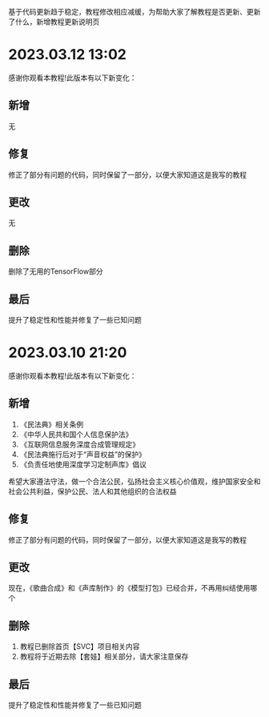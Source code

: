 基于代码更新趋于稳定，教程修改相应减缓，为帮助大家了解教程是否更新、更新了什么，新增教程更新说明页
<a name="dV1VH"></a>
# 2023.03.12 13:02
感谢你观看本教程!此版本有以下新变化：
<a name="GNwTK"></a>
## 新增
无
<a name="iSzgk"></a>
## 修复
修正了部分有问题的代码，同时保留了一部分，以便大家知道这是我写的教程
<a name="Wo0Du"></a>
## 更改
无
<a name="cYYyt"></a>
## 删除
删除了无用的TensorFlow部分
<a name="FkU7Y"></a>
## 最后
提升了稳定性和性能并修复了一些已知问题
<a name="ZSQQ8"></a>
# 2023.03.10 21:20
感谢你观看本教程!此版本有以下新变化：
<a name="Q8z5N"></a>
## 新增

1. 《民法典》相关条例
2. 《中华人民共和国个人信息保护法》
3. 《互联网信息服务深度合成管理规定》
4. 《民法典施行后对于“声音权益”的保护》
5. 《负责任地使用深度学习定制声库》倡议

希望大家遵法守法，做一个合法公民，弘扬社会主义核心价值观，维护国家安全和社会公共利益，保护公民、法人和其他组织的合法权益
<a name="yVetk"></a>
## 修复
修正了部分有问题的代码，同时保留了一部分，以便大家知道这是我写的教程
<a name="zBBBg"></a>
## 更改
现在，《歌曲合成》和《声库制作》的《模型打包》已经合并，不再用纠结使用哪个
<a name="g5sK8"></a>
## 删除

1. 教程已删除首页【SVC】项目相关内容
2. 教程将于近期去除【套娃】相关部分，请大家注意保存
<a name="WAUju"></a>
## 最后
提升了稳定性和性能并修复了一些已知问题
